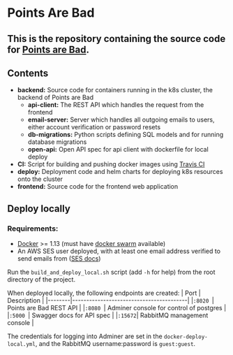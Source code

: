 # Points Are Bad

This is the repository containing the source code for [Points are Bad](https://pointsarebad.com).
---

## Contents
 - <b>backend:</b> Source code for containers running in the k8s cluster, the backend of Points are Bad
    - <b>api-client:</b> The REST API which handles the request from the frontend
    - <b>email-server:</b> Server which handles all outgoing emails to users, either account verification or password resets
    - <b>db-migrations:</b> Python scripts defining SQL models and for running database migrations
    - <b>open-api:</b> Open API spec for api client with dockerfile for local deploy
 - <b>CI:</b> Script for building and pushing docker images using [Travis CI](https://travis-ci.com)
 - <b>deploy:</b> Deployment code and helm charts for deploying k8s resources onto the cluster
 - <b>frontend:</b> Source code for the frontend web application

## Deploy locally
### Requirements:
 - [Docker](https://docs.docker.com/) >= 1.13 (must have [docker swarm](https://docs.docker.com/engine/swarm/) available)
 - An AWS SES user deployed, with at least one email address verified to send emails from ([SES docs](https://docs.aws.amazon.com/ses/latest/dg/send-email.html))

Run the `build_and_deploy_local.sh` script (add `-h` for help) from the root directory of the project.

When deployed locally, the following endpoints are created:
   | Port   | Description                             |
   |--------|-----------------------------------------|
   |`:8020 `| Points are Bad REST API                 |
   |`:8080 `| Adminer console for control of postgres |
   |`:5000 `| Swagger docs for API spec               |
   |`:15672`| RabbitMQ management console             |

The credentials for logging into Adminer are set in the `docker-deploy-local.yml`, and the RabbitMQ username:password is `guest:guest`.